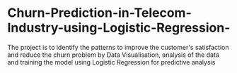 # Churn-Prediction-in-Telecom-Industry-using-Logistic-Regression-
The project is to identify the patterns to improve the customer's satisfaction and reduce the churn problem by Data Visualisation, analysis of the data and training the model using Logistic Regression for predictive analysis 
